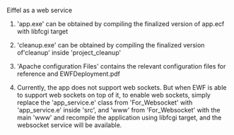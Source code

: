 
Eiffel as a web service

1. 'app.exe' can be obtained by compiling the finalized version of app.ecf with libfcgi target

2. 'cleanup.exe' can be obtained by compiling the finalized version of'cleanup' inside 'project_cleanup'

3. 'Apache configuration Files' contains the relevant configuration files for reference and EWFDeployment.pdf

4. Currently, the app does not support web sockets. But when EWF is able to support web sockets on top of it, to enable web sockets, simply replace the 'app_service.e' class from 'For_Websocket' with 'app_service.e' inside 'src', and 'www' from 'For_Websocket' with the main 'www' and recompile the application using libfcgi target, and the websocket service will be available.
